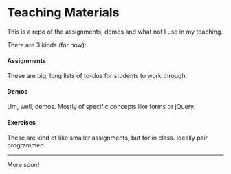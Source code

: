 # Teaching Materials

This is a repo of the assignments, demos and what not I use in my teaching. 

There are 3 kinds (for now):

#### Assignments

These are big, long lists of to-dos for students to work through.

#### Demos

Um, well, demos. Mostly of specific concepts like forms or jQuery.

#### Exercises

These are kind of like smaller assignments, but for in class. Ideally pair programmed.

---

More soon!